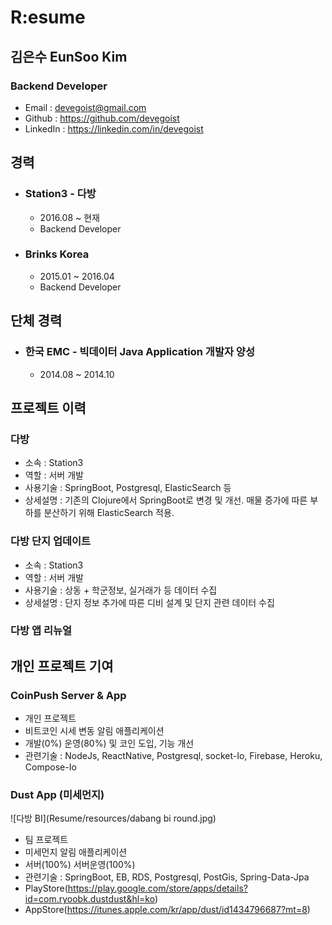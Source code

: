 # R:esume
## 김은수 EunSoo Kim
### Backend Developer
* Email : devegoist@gmail.com
* Github : https://github.com/devegoist
* LinkedIn : https://linkedin.com/in/devegoist

## 경력
* ### Station3 - 다방
    * 2016.08 ~ 현재
    * Backend Developer

* ### Brinks Korea
    * 2015.01 ~ 2016.04
    * Backend Developer

## 단체 경력
* ### 한국 EMC - 빅데이터 Java Application 개발자 양성
    * 2014.08 ~ 2014.10

## 프로젝트 이력
### 다방 
* 소속 : Station3
* 역할 : 서버 개발
* 사용기술 : SpringBoot, Postgresql, ElasticSearch 등
* 상세설명 : 기존의 Clojure에서 SpringBoot로 변경 및 개선. 매물 증가에 따른 부하를 분산하기 위해 ElasticSearch 적용.

### 다방 단지 업데이트
* 소속 : Station3
* 역할 : 서버 개발
* 사용기술 : 상동 + 학군정보, 실거래가 등 데이터 수집
* 상세설명 : 단지 정보 추가에 따른 디비 설계 및 단지 관련 데이터 수집

### 다방 앱 리뉴얼


## 개인 프로젝트 기여
### CoinPush Server & App
* 개인 프로젝트
* 비트코인 시세 변동 알림 애플리케이션
* 개발(0%) 운영(80%) 및 코인 도입, 기능 개선
* 관련기술 : NodeJs, ReactNative, Postgresql, socket-Io, Firebase, Heroku, Compose-Io

### Dust App (미세먼지)
![다방 BI](Resume/resources/dabang bi round.jpg)
* 팀 프로젝트
* 미세먼지 알림 애플리케이션
* 서버(100%) 서버운영(100%)
* 관련기술 : SpringBoot, EB, RDS, Postgresql, PostGis, Spring-Data-Jpa
* PlayStore(https://play.google.com/store/apps/details?id=com.ryoobk.dustdust&hl=ko)
* AppStore(https://itunes.apple.com/kr/app/dust/id1434796687?mt=8)






